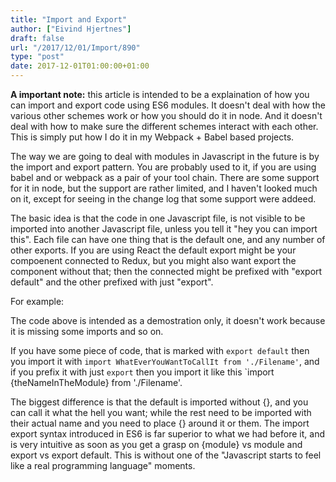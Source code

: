 ```yaml
---
title: "Import and Export"
author: ["Eivind Hjertnes"]
draft: false
url: "/2017/12/01/Import/890"
type: "post"
date: 2017-12-01T01:00:00+01:00
---
```


**A important note:** this article is intended to be a explaination of how
you can import and export code using ES6 modules. It doesn't deal with
how the various other schemes work or how you should do it in node. And
it doesn't deal with how to make sure the different schemes interact
with each other. This is simply put how I do it in my Webpack + Babel
based projects.

The way we are going to deal with modules in Javascript in the future is
by the import and export pattern. You are probably used to it, if you
are using babel and or webpack as a pair of your tool chain. There are
some support for it in node, but the support are rather limited, and I
haven't looked much on it, except for seeing in the change log that some
support were addeed.

The basic idea is that the code in one Javascript file, is not visible
to be imported into another Javascript file, unless you tell it "hey you
can import this". Each file can have one thing that is the default one,
and any number of other exports. If you are using React the default
export might be your compoenent connected to Redux, but you might also
want export the component without that; then the connected might be
prefixed with "export default" and the other prefixed with just
"export".

For example:

<div class="HTML">
  <div></div>

<script src="<https://gist.github.com/hjertnes/0606bce176755b128b8309a8751ca039.js>"></script>

</div>

<div class="HTML">
  <div></div>

<script src="<https://gist.github.com/hjertnes/5842a87568d50a0ab1f3038adf2f8a76.js>"></script>

</div>

The code above is intended as a demostration only, it doesn't work
because it is missing some imports and so on.

If you have some piece of code, that is marked with `export default`
then you import it with
`import WhatEverYouWantToCallIt from './Filename'`, and if you prefix it
with just `export` then you import it like this \`import
{theNameInTheModule} from './Filename'.

The biggest difference is that the default is imported without {}, and
you can call it what the hell you want; while the rest need to be
imported with their actual name and you need to place {} around it or
them. The import export syntax introduced in ES6 is far superior to what
we had before it, and is very intuitive as soon as you get a grasp on
{module} vs module and export vs export default. This is without one of
the "Javascript starts to feel like a real programming language"
moments.
